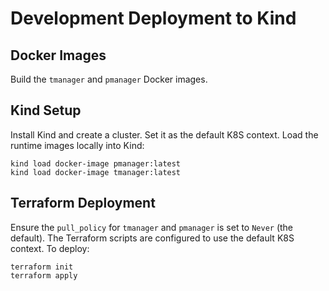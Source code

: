 # Development Deployment to Kind

## Docker Images

Build the `tmanager` and `pmanager` Docker images.

## Kind Setup

Install Kind and create a cluster. Set it as the default K8S context. Load the runtime images locally into Kind:

```
kind load docker-image pmanager:latest
kind load docker-image tmanager:latest
```

## Terraform Deployment

Ensure the `pull_policy` for `tmanager` and `pmanager` is set to `Never` (the default). The Terraform scripts are
configured to use the default K8S context. To deploy:

```
terraform init
terraform apply
```